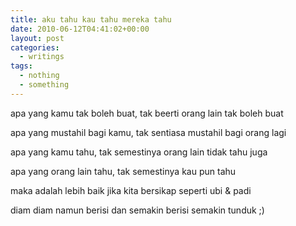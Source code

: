 ```yaml
---
title: aku tahu kau tahu mereka tahu
date: 2010-06-12T04:41:02+00:00
layout: post
categories:
  - writings
tags:
  - nothing
  - something
---
```


apa yang kamu tak boleh buat, tak beerti orang lain tak boleh buat

apa yang mustahil bagi kamu, tak sentiasa mustahil bagi orang lagi

apa yang kamu tahu, tak semestinya orang lain tidak tahu juga

apa yang orang lain tahu, tak semestinya kau pun tahu

maka adalah lebih baik jika kita bersikap seperti ubi & padi

diam diam namun berisi dan semakin berisi semakin tunduk ;)
